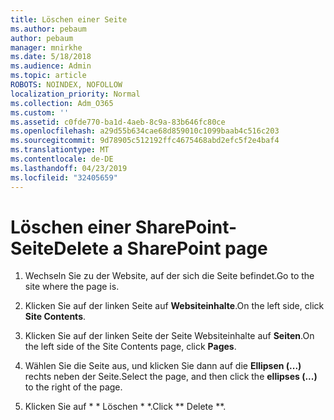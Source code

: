 ```yaml
---
title: Löschen einer Seite
ms.author: pebaum
author: pebaum
manager: mnirkhe
ms.date: 5/18/2018
ms.audience: Admin
ms.topic: article
ROBOTS: NOINDEX, NOFOLLOW
localization_priority: Normal
ms.collection: Adm_O365
ms.custom: ''
ms.assetid: c0fde770-ba1d-4aeb-8c9a-83b646fc80ce
ms.openlocfilehash: a29d55b634cae68d859010c1099baab4c516c203
ms.sourcegitcommit: 9d78905c512192ffc4675468abd2efc5f2e4baf4
ms.translationtype: MT
ms.contentlocale: de-DE
ms.lasthandoff: 04/23/2019
ms.locfileid: "32405659"
---
```

# <a name="delete-a-sharepoint-page"></a><span data-ttu-id="bb80f-102">Löschen einer SharePoint-Seite</span><span class="sxs-lookup"><span data-stu-id="bb80f-102">Delete a SharePoint page</span></span>

1. <span data-ttu-id="bb80f-103">Wechseln Sie zu der Website, auf der sich die Seite befindet.</span><span class="sxs-lookup"><span data-stu-id="bb80f-103">Go to the site where the page is.</span></span>
    
2. <span data-ttu-id="bb80f-104">Klicken Sie auf der linken Seite auf **Websiteinhalte**.</span><span class="sxs-lookup"><span data-stu-id="bb80f-104">On the left side, click **Site Contents**.</span></span> 
    
3. <span data-ttu-id="bb80f-105">Klicken Sie auf der linken Seite der Seite Websiteinhalte auf **Seiten**.</span><span class="sxs-lookup"><span data-stu-id="bb80f-105">On the left side of the Site Contents page, click **Pages**.</span></span> 
    
4. <span data-ttu-id="bb80f-106">Wählen Sie die Seite aus, und klicken Sie dann auf die **Ellipsen (...)** rechts neben der Seite.</span><span class="sxs-lookup"><span data-stu-id="bb80f-106">Select the page, and then click the **ellipses (...)** to the right of the page.</span></span> 
    
5. <span data-ttu-id="bb80f-107">Klicken Sie auf \* \* Löschen \* \*.</span><span class="sxs-lookup"><span data-stu-id="bb80f-107">Click \*\* Delete \*\*.</span></span> 
    

